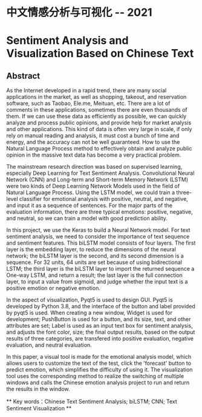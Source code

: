 # 中文情感分析与可视化 -- 2021
# Sentiment Analysis and Visualization Based on Chinese Text

## Abstract   
As the Internet developed in a rapid trend, there are many social applications in the 
market, as well as shopping, takeout, and reservation software, such as Taobao, Ele.me, 
Meituan, etc. There are a lot of comments in these applications, sometimes there are even 
thousands of them. If we can use these data as efficiently as possible, we can quickly analyze 
and process public opinions, and provide help for market analysis and other applications. 
This kind of data is often very large in scale, if only rely on manual reading and analysis, it 
must cost a bunch of time and energy, and the accuracy can not be well guaranteed. How to 
use the Natural Language Process method to effectively obtain and analyze public opinion 
in the massive text data has become a very practical problem.   

The mainstream research direction was based on supervised learning, especially Deep 
Learning for Text Sentiment Analysis. Convolutional Neural Network (CNN) and Long-term 
and Short-term Memory Network (LSTM) were two kinds of Deep Learning Network 
Models used in the field of Natural Language Process. Using the LSTM model, we could 
train a three-level classifier for emotional analysis with positive, neutral, and negative, and 
input it as a sequence of sentences. For the major parts of the evaluation information, there 
are three typical emotions: positive, negative, and neutral, so we can train a model with good 
prediction ability.   

In this project, we use the Keras to build a Neural Network model. For text sentiment 
analysis, we need to consider the importance of text sequence and sentiment features. This 
biLSTM model consists of four layers. The first layer is the embedding layer, to reduce the 
dimensions of the neural network; the biLSTM layer is the second, and its second dimension 
is a sequence. For 32 units, 64 units are set because of using bidirectional LSTM; the third 
layer is the biLSTM layer to import the returned sequence a One-way LSTM, and return a 
result; the last layer is the full connection layer, to input a value from sigmoid, and judge 
whether the input text is a positive emotion or negative emotion.   

In the aspect of visualization, Pyqt5 is used to design GUI. Pyqt5 is developed by Python 
3.8, and the interface of the button and label provided by pyqt5 is used. When creating a new 
window, Widget is used for development; PushButton is used for a button, and its size, text, 
and other attributes are set; Label is used as an input text box for sentiment analysis, and 
adjusts the font color, size; the final output results, based on the output results of three 
categories, are transfered into positive evaluation, negative evaluation, and neutral 
evaluation.   

In this paper, a visual tool is made for the emotional analysis model, which allows users 
to customize the text of the test, click the 'forecast' button to predict emotion, which 
simplifies the difficulty of using it. The visualization tool uses the corresponding method to 
realize the switching of multiple windows and calls the Chinese emotion analysis project to 
run and return the results in the window.   

** Key words：Chinese Text Sentiment Analysis; biLSTM; CNN; Text Sentiment 
Visualization **
